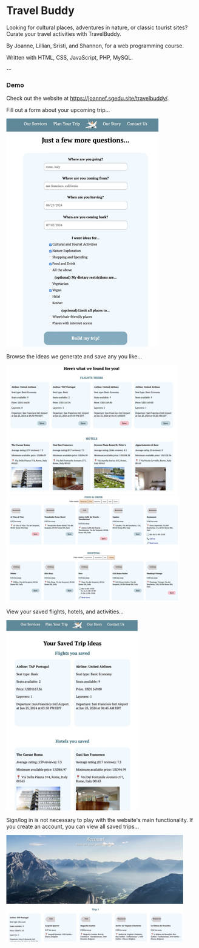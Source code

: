 # Travel Buddy

Looking for cultural places, adventures in nature, or classic tourist sites? Curate your travel activities with TravelBuddy. 

By Joanne, Lillian, Sristi, and Shannon, for a web programming course.

Written with HTML, CSS, JavaScript, PHP, MySQL. 

--
### Demo

Check out the website at https://joannef.sgedu.site/travelbuddy/.

Fill out a form about your upcoming trip...

<img src="screenshots/screenshot0.jpeg" alt="Screenshot of website form" height="600">

Browse the ideas we generate and save any you like...

<img src="screenshots/screenshot1.jpeg" alt="Screenshot of website form" height="340">

<img src="screenshots/screenshot2.jpeg" alt="Screenshot of website form" height="280">

View your saved flights, hotels, and activities...

<img src="screenshots/screenshot3.jpeg" alt="Screenshot of website form" height="500">

Sign/log in is not necessary to play with the website's main functionality. 
If you create an account, you can view all saved trips...

<img src="screenshots/screenshot4.jpeg" alt="Screenshot of website form" height="280">